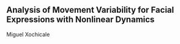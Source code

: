 Analysis of Movement Variability for Facial Expressions with Nonlinear Dynamics
---
Miguel Xochicale






